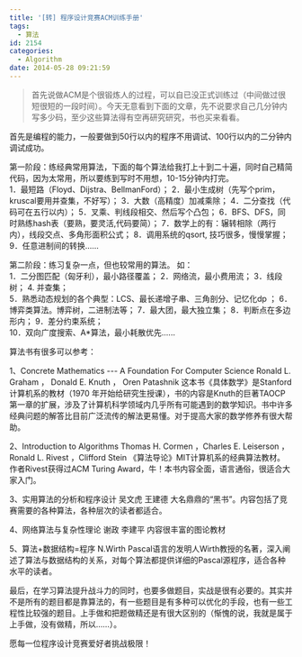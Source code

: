 ```yaml
---
title: '[转] 程序设计竞赛ACM训练手册'
tags:
  - 算法
id: 2154
categories:
  - Algorithm
date: 2014-05-28 09:21:59
---
```


> 首先说做ACM是个很锻炼人的过程，可以自已没正式训练过（中间做过很短很短的一段时间）。今天无意看到下面的文章，先不说要求自己几分钟内写多少码，至少这些算法得有空再研究研究，书也买来看看。

首先是编程的能力，一般要做到50行以内的程序不用调试、100行以内的二分钟内调试成功。

第一阶段：练经典常用算法，下面的每个算法给我打上十到二十遍，同时自己精简代码，因为太常用，所以要练到写时不用想，10-15分钟内打完。  
1．最短路（Floyd、Dijstra、BellmanFord）；
2．最小生成树（先写个prim，kruscal要用并查集，不好写）；
3．大数（高精度）加减乘除；
4．二分查找（代码可在五行以内）；
5．叉乘、判线段相交、然后写个凸包；
6．BFS、DFS，同时熟练hash表（要熟，要灵活,代码要简）；
7．数学上的有：辗转相除（两行内），线段交点、多角形面积公式；
8．调用系统的qsort, 技巧很多，慢慢掌握；
9．任意进制间的转换......


第二阶段：练习复杂一点，但也较常用的算法。 如：  
1．二分图匹配（匈牙利），最小路径覆盖；
2．网络流，最小费用流；
3．线段树；
4\. 并查集；  
5．熟悉动态规划的各个典型：LCS、最长递增子串、三角剖分、记忆化dp   ；
6．博弈类算法。博弈树，二进制法等；
7．最大团，最大独立集；
8．判断点在多边形内；
9．差分约束系统；  
10．双向广度搜索、A*算法，最小耗散优先......

算法书有很多可以参考：

1、Concrete Mathematics --- A Foundation For Computer Science
Ronald L. Graham ， Donald E. Knuth ， Oren Patashnik
这本书《具体数学》是Stanford计算机系的教材（1970 年开始给研究生授课），书的内容是Knuth的巨著TAOCP第一章的扩展，涉及了计算机科学领域内几乎所有可能遇到的数学知识。书中许多经典问题的解答比目前广泛流传的解法更易懂。对于提高大家的数学修养有很大帮助。

2、Introduction to Algorithms
Thomas H. Cormen ，Charles E. Leiserson ，Ronald L. Rivest ，Clifford Stein
《算法导论》MIT计算机系的经典算法教材。作者Rivest获得过ACM Turing Award，牛！本书内容全面，语言通俗，很适合大家入门。

3、实用算法的分析和程序设计
吴文虎 王建德
大名鼎鼎的“黑书”。内容包括了竞赛需要的各种算法，各种层次的读者都适合。

4、网络算法与复杂性理论
谢政 李建平
内容很丰富的图论教材

5、算法+数据结构=程序
N.Wirth
Pascal语言的发明人Wirth教授的名著，深入阐述了算法与数据结构的关系，对每个算法都提供详细的Pascal源程序，适合各种水平的读者。

最后，在学习算法提升战斗力的同时，也要多做题目，实战是很有必要的。其实并不是所有的题目都是靠算法的，有一些题目是有多种可以优化的手段，也有一些工程性比较强的题目。上手做和把题做精还是有很大区别的（惭愧的说，我就是属于上手做，没有做精，所以……）。

愿每一位程序设计竞赛爱好者挑战极限！ 